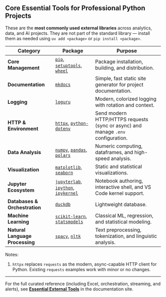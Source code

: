 ## Core Essential Tools for Professional Python Projects

These are the **most commonly used external libraries** across analytics, data, and AI projects.
They are not part of the standard library — install them as needed using `uv add <package>` or `pip install <package>`.

| Category | Package | Purpose |
|-----------|----------|----------|
| **Core Management** | [`pip`](https://pypi.org/project/pip/), [`setuptools`](https://pypi.org/project/setuptools/), [`wheel`](https://pypi.org/project/wheel/) | Package installation, building, and distribution. |
| **Documentation** | [`mkdocs`](https://pypi.org/project/mkdocs/) | Simple, fast static site generator for project documentation. |
| **Logging** | [`loguru`](https://pypi.org/project/loguru/) | Modern, colorized logging with rotation and context. |
| **HTTP & Environment** | [`httpx`](https://pypi.org/project/httpx/), [`python-dotenv`](https://pypi.org/project/python-dotenv/) | Send modern HTTP/HTTPS requests (sync or async) and manage `.env` configuration. |
| **Data Analysis** | [`numpy`](https://pypi.org/project/numpy/), [`pandas`](https://pypi.org/project/pandas/), [`polars`](https://pypi.org/project/polars/) | Numeric computing, dataframes, and high-speed analysis. |
| **Visualization** | [`matplotlib`](https://pypi.org/project/matplotlib/), [`seaborn`](https://pypi.org/project/seaborn/) | Static and statistical visualizations. |
| **Jupyter Ecosystem** | [`jupyterlab`](https://pypi.org/project/jupyterlab/), [`ipython`](https://pypi.org/project/ipython/), [`ipykernel`](https://pypi.org/project/ipykernel/) | Notebook authoring, interactive shell, and VS Code kernel support. |
| **Databases & Orchestration** | [`duckdb`](https://pypi.org/project/duckdb/)| Lightweight database. |
| **Machine Learning** | [`scikit-learn`](https://pypi.org/project/scikit-learn/), [`statsmodels`](https://pypi.org/project/statsmodels/) | Classical ML, regression, and statistical modeling. |
| **Natural Language Processing** | [`spacy`](https://pypi.org/project/spacy/), [`nltk`](https://pypi.org/project/nltk/) | Text preprocessing, tokenization, and linguistic analysis. |

Notes:

1. `httpx` replaces `requests` as the modern, async-capable HTTP client for Python. Existing `requests` examples work with minor or no changes.
---

For the full curated reference (including Excel, orchestration, streaming, and alerts), see
**[Essential External Tools](py-packages.md)** in the documentation site.
